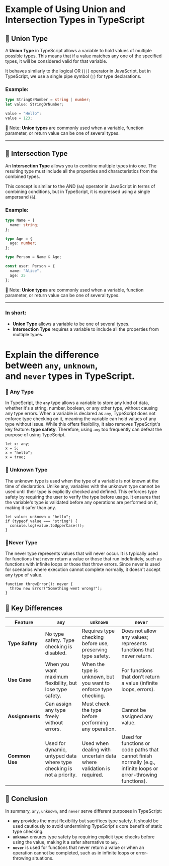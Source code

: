# Example of Using Union and Intersection Types in TypeScript

## 🔹 Union Type

A **Union Type** in TypeScript allows a variable to hold values of multiple possible types. This means that if a value matches any one of the specified types, it will be considered valid for that variable.

It behaves similarly to the logical OR (`||`) operator in JavaScript, but in TypeScript, we use a single pipe symbol (`|`) for type declarations.

### Example:

```typescript
type StringOrNumber = string | number;
let value: StringOrNumber;

value = "Hello";
value = 123; 
```
🔸 Note: **Union types** are commonly used when a variable, function parameter, or return value can be one of several types.

---


## 🔹 Intersection Type

An **Intersection Type** allows you to combine multiple types into one. The resulting type must include all the properties and characteristics from the combined types.

This concept is similar to the AND (`&&`) operator in JavaScript in terms of combining conditions, but in TypeScript, it is expressed using a single ampersand (`&`).

### Example:

```typescript
type Name = {
  name: string;
};

type Age = {
  age: number;
};

type Person = Name & Age;

const user: Person = {
  name: "Alice",
  age: 25
};
```
🔸 Note: **Union types** are commonly used when a variable, function parameter, or return value can be one of several types.

---
### In short:

- **Union Type** allows a variable to be one of several types.
- **Intersection Type** requires a variable to include all the properties from multiple types.



# Explain the difference between `any`, `unknown`, and `never` types in TypeScript.

### 🔹 Any Type

In TypeScript, the **`any`** type allows a variable to store any kind of data, whether it's a string, number, boolean, or any other type, without causing any type errors. When a variable is declared as `any`, TypeScript does not enforce type checking on it, meaning the variable can hold values of any type without issue. While this offers flexibility, it also removes TypeScript's key feature: **type safety**. Therefore, using `any` too frequently can defeat the purpose of using TypeScript.

```tsx
let x: any;
x = 5;   
x = "hello"; 
x = true;
```

### 🔹 Unknown Type

The unknown type is used when the type of a variable is not known at the time of declaration. Unlike any, variables with the unknown type cannot be used until their type is explicitly checked and defined. This enforces type safety by requiring the user to verify the type before usage. It ensures that the variable's type is validated before any operations are performed on it, making it safer than any.

```tsx
let value: unknown = "hello";
if (typeof value === "string") {
  console.log(value.toUpperCase());
}
```

### 🔹Never Type

The never type represents values that will never occur. It is typically used for functions that never return a value or those that run indefinitely, such as functions with infinite loops or those that throw errors. Since never is used for scenarios where execution cannot complete normally, it doesn't accept any type of value.

```tsx
function throwError(): never {
  throw new Error("Something went wrong!");
}
```

## 🔹 **Key Differences**

| Feature | `any` | `unknown` | `never` |
| --- | --- | --- | --- |
| **Type Safety** | No type safety. Type checking is disabled. | Requires type checking before use, preserving type safety. | Does not allow any values; represents functions that never return. |
| **Use Case** | When you want maximum flexibility, but lose type safety. | When the type is unknown, but you want to enforce type checking. | For functions that don’t return a value (infinite loops, errors). |
| **Assignments** | Can assign any type freely without errors. | Must check the type before performing any operation. | Cannot be assigned any value. |
| **Common Use** | Used for dynamic, untyped data where type checking is not a priority. | Used when dealing with uncertain data where validation is required. | Used for functions or code paths that cannot finish normally (e.g., infinite loops or error-throwing functions). |

## 🔹 **Conclusion**

In summary, `any`, `unknown`, and `never` serve different purposes in TypeScript:

- **`any`** provides the most flexibility but sacrifices type safety. It should be used cautiously to avoid undermining TypeScript's core benefit of static type checking.
- **`unknown`** ensures type safety by requiring explicit type checks before using the value, making it a safer alternative to `any`.
- **`never`** is used for functions that never return a value or when an operation cannot be completed, such as in infinite loops or error-throwing situations.